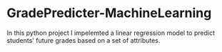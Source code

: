 # GradePredicter-MachineLearning
In this python project I impelemted a linear regression model to predict students' future grades based on a set of attributes.

